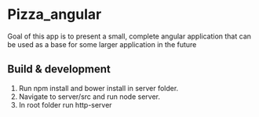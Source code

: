 # Pizza_angular
Goal of this app is to present a small, complete angular application that can be used as a base for some larger application in the future

## Build & development

1. Run npm install  and bower install in server folder.
2. Navigate to server/src and run node server.
3. In root folder run http-server
